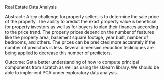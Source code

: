 Real Estate Data Analysis

Abstract::
A key challenge for property sellers is to determine the sale price of the  property. The ability to predict the exact property value is beneficial for  property investors as well as for buyers to plan their finances according to  the price trend. The property prices depend on the number of features like  the property area, basement square footage, year built, number of  bedrooms, and others. The prices can be predicted more accurately if the  number of predictors is less. Several dimension reduction techniques are  being applied to decrease this number of predictors. 

Outcome: 
Get a better understanding of how to  compute principal components from scratch as well as using the sklearn  library. We should be able to implement PCA under exploratory data  analysis.
